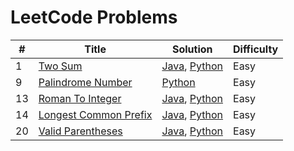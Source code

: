 LeetCode Problems
=================


| # | Title | Solution | Difficulty |
|---| ----- | -------- | ---------- |
|1|[Two Sum](https://leetcode.com/problems/two-sum/) | [Java](https://github.com/rokas293/LeetCode-Problems/blob/7426ec3b4403b735d60c71e3b0fc602c05ec754f/Algorithms/java/TwoSum/TwoSum.java), [Python](https://github.com/rokas293/LeetCode-Problems/blob/85e1e4bbcb41926639e9773315ec9feef517bc9e/Algorithms/python/TwoSum/TwoSum.py)|Easy|
|9|[Palindrome Number](https://leetcode.com/problems/palindrome-number/) | [Python](https://github.com/rokas293/LeetCode-Problems/blob/7cbbc71e6a7235fc582a0aa11c80b202ca05412f/Algorithms/python/PalindromeNumber/PalindromeNumber.py)|Easy|
|13|[Roman To Integer](https://leetcode.com/problems/roman-to-integer/) | [Java](https://github.com/rokas293/LeetCode-Problems/blob/1a4d192187fb254f0885fa5349bb137b18f165d9/Algorithms/java/RomanToInteger/RomanToInteger.java), [Python](https://github.com/rokas293/LeetCode-Problems/blob/48bbc65366e4a5cfe6493c918dbf4ef23664ebd8/Algorithms/python/RomanToInteger/RomanToInteger.py)|Easy|
|14|[Longest Common Prefix](https://leetcode.com/problems/longest-common-prefix/) | [Java](https://github.com/rokas293/LeetCode-Problems/blob/1a4d192187fb254f0885fa5349bb137b18f165d9/Algorithms/java/LongestCommonPrefix/LongestCommonPrefix.java), [Python](https://github.com/rokas293/LeetCode-Problems/blob/a4f328a4c3e1dd25c0a2b3ec9029756b7b724566/Algorithms/python/LongestCommonPrefix/LongestCommonPrefix.py)|Easy|
|20|[Valid Parentheses](https://leetcode.com/problems/valid-parentheses/) | [Java](https://github.com/rokas293/LeetCode-Problems/blob/a9dd46f0293b37087248083cc5dea4b024817a4e/Algorithms/java/ValidParenttheses/ValidParenttheses.java), [Python](https://github.com/rokas293/LeetCode-Problems/blob/25bc29266558b82e0acab9e84bfc5b82d90fbf76/Algorithms/python/ValidParenttheses/ValidParenttheses.py)|Easy|
